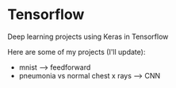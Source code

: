 # Tensorflow
Deep learning projects using Keras in Tensorflow

Here are some of my projects (I'll update):
- mnist --> feedforward 
- pneumonia vs normal chest x rays --> CNN
